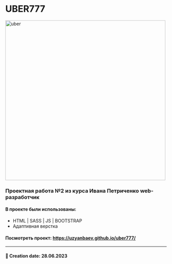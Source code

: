 # UBER777
<img src="https://github.com/t1lent/uber/blob/main/img/uber777.jpg?raw=true" alt="uber" width="500"/>


### Проектная работа №2 из курса Ивана Петриченко web-разработчик
#### В проекте были использованы:
* HTML | SASS | JS | BOOTSTRAP
* Адаптивная верстка
#### Посмотреть проект: https://uzyanbaev.github.io/uber777/

<hr>

#### 📅 Creation date: 28.06.2023
